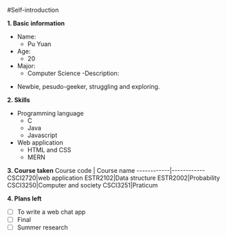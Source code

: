 #Self-introduction

**1. Basic information**

- Name: 
  * Pu Yuan
- Age: 
  * 20
- Major: 
  * Computer Science
-Description: 
* Newbie, pesudo-geeker, struggling and exploring. 

**2. Skills**
* Programming language
  * C
  * Java
  * Javascript
* Web application
  * HTML and CSS
  * MERN
  
  
**3. Course taken**
Course code | Course name
------------|------------
CSCI2720|web application
ESTR2102|Data structure
ESTR2002|Probability
CSCI3250|Computer and society
CSCI3251|Praticum

**4. Plans left**
- [ ] To write a web chat app
- [ ] Final
- [ ] Summer research
